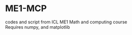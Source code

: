 # ME1-MCP
codes and script from ICL ME1 Math and computing course
<br>Requires numpy, and matplotlib
